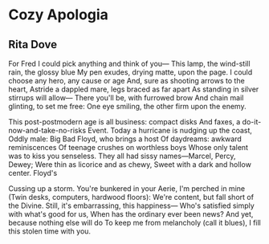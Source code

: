# Cozy Apologia
## Rita Dove
For Fred
I could pick anything and think of you—
This lamp, the wind-still rain, the glossy blue
My pen exudes, drying matte, upon the page.
I could choose any hero, any cause or age
And, sure as shooting arrows to the heart,
Astride a dappled mare, legs braced as far apart
As standing in silver stirrups will allow—
There you'll be, with furrowed brow
And chain mail glinting, to set me free:
One eye smiling, the other firm upon the enemy.

This post-postmodern age is all business: compact disks
And faxes, a do-it-now-and-take-no-risks
Event. Today a hurricane is nudging up the coast,
Oddly male: Big Bad Floyd, who brings a host
Of daydreams: awkward reminiscences
Of teenage crushes on worthless boys
Whose only talent was to kiss you senseless.
They all had sissy names—Marcel, Percy, Dewey;
Were thin as licorice and as chewy,
Sweet with a dark and hollow center. Floyd's

Cussing up a storm. You're bunkered in your
Aerie, I'm perched in mine
(Twin desks, computers, hardwood floors):
We're content, but fall short of the Divine.
Still, it's embarrassing, this happiness—
Who's satisfied simply with what's good for us,
When has the ordinary ever been news?
And yet, because nothing else will do
To keep me from melancholy (call it blues),
I fill this stolen time with you.